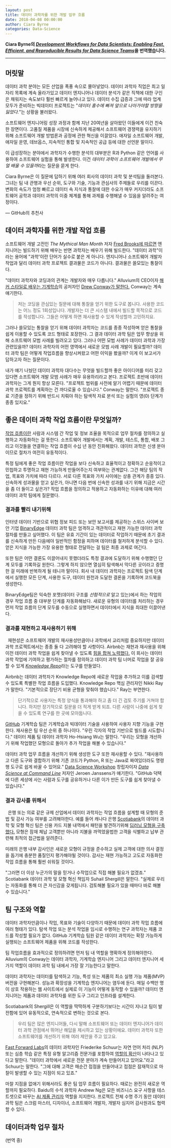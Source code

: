 ```yaml
---
layout: post
title: 데이터 과학자를 위한 개발 업무 흐름
date: 2018-04-08 00:00:00
author: Ciara Byrne
categories: Data-Science
---
```



**Ciara Byrne의 [*Development Workflows for Data Scientists: Enabling Fast, Efficient, and Reproducible Results for Data Science Teams*](https://resources.github.com/downloads/development-workflows-data-scientists.pdf)을 번역했습니다.**
  
  
- - -
  
## 머릿말
  
데이터 과학 분야는 모든 산업을 폭풍 속으로 몰아넣었다. 데이터 과학자 직업은 최고 일자리 목록에 계속 올라가있고 데이터 엔지니어나 데이터 분석가 같은 직책에 대한 구인은 채워지는 속도보다 훨씬 빠르게 늘어나고 있다. 데이터 수집 급증과 그에 따라 업계 모두가 준비하는 빅데이터 프로젝트는 "*데이터 홍수에 빠져 앞으로 나아가야할 방향을 잃었다.*"는 상황을 불러왔다.
  
소프트웨어 엔지니어링 성장 과정과 함께 지난 20여년을 살아왔던 이들에게 이건 친숙한 장면이다. 고품질 제품을 시장에 신속하게 제공해서 소프트웨어 경쟁력을 유지하기 위해 소프트웨어 개발 방법론과 공정에 관한 혁신을 이끌었다. 애자일 소프트웨어 개발, 애자일 운영, 데브옵스, 지속적인 통합 및 지속적인 공급 등에 대한 선언문 말이다.
  
이 급성장하는 분야에서 과학자가 수행한 분석의 대부분은 R과 Python 같은 언어를 사용하여 소프트웨어 실험을 통해 발생한다. 이건 *데이터 과학이 소프트웨어 개발에서 무얼 배울 수 있을까*라는 질문을 묻게 한다.

Ciara Byrne은 이 질문에 답하기 위해 여러 회사의 데이터 과학 및 분석팀을 둘러본다. 그녀는 팀 내 관행과 우선 순위, 도구와 기술, 기능과 관심사의 주제들로 우리를 이끈다. 변화의 속도가 엄청 빠르고 데이터 속 지식과 통찰에 대한 수요가 매우 커지더라도 소프트웨어 공학과 데이터 과학의 이중 체계를 통해 과제를 수행해낼 수 있음을 알려주는 여정이다.
  
— GitHub의 추천사
    
## 데이터 과학자를 위한 개발 작업 흐름
  
소프트웨어 개발 고전인 *The Mythical Man Month* 저자 [Fred Brooks에 따르면](https://www.fastcompany.com/3023543/why-good-programming-projects-go-bad?show_rev_content) 엔지니어는 빌드하기 위해 배우는 반면 과학자는 배우기 위해 빌드한다. "데이터 과학"이라는 용어에 "과학'이란 단어가 실수로 붙은 게 아니다. 엔지니어나 소프트웨어 개발자 작업과 달리 데이터 과학 프로젝트 결과물은 코드가 아니다. 결과물은 쓸모있는 통찰이다. 
  
"데이터 과학자와 코딩과의 관계는 개발자와 매우 다릅니다." Alluvium의 CEO이자 [해커 스타일로 배우는 기계학습](http://shop.oreilly.com/product/0636920018483.do)의 공저자인 [Drew Conway가 말한다.](https://www.fastcompany.com/3016160/what-hackers-should-know-about-machine-learning?show_rev_content) Conway는 계속 얘기한다.  
> 저는 코딩을 관심있는 질문에 대해 통찰을 얻기 위한 도구로 봅니다. 사용한 코드는 어느 정도 1회성입니다. 개발자는 더 큰 시스템 내에서 빌드할 목적으로 코드를 작성합니다. 그들은 어떻게 하면 재사용할 수 있게 작성할까 고민하지요.
  
그러나 쓸모있는 통찰을 얻기 위해 데이터 과학자는 코드를 종종 작성하며 얻은 통찰을 쉽게 이용할 수 있도록 코드 형태로 포장한다. 그 결과 데이터 과학 팀은 업무 향상을 위해 소프트웨어 모범 사례를 빌려오고 있다. 그러나 어떤 모범 사례가 데이터 과학과 가장 관련있을까? 데이터 과학자의 어떤 영역에서 새로운 모범 사례 개발이 필요할까? 데이터 과학 팀은 어떻게 작업흐름을 향상시켜왔고 어떤 이익을 봤을까? 이게 이 보고서가 답하고자 하는 질문이다.
  
내가 얘기 나눴던 데이터 과학자 대다수는 무엇을 빌드할까 좋은 아이디어를 미리 갖고 있다면 소프트웨어 개발 모범 사례가 매우 유용하리라고 본다. 프로젝트 초반에 데이터 과학자는 그게 뭔지 항상 모른다. "프로젝트 범위를 사전에 알기 어렵기 때문에 데이터 과학 프로젝트를 계획하는 건 까다로울 수 있습니다." Conway는 말한다. "프로젝트 종료 기준을 정하기 위해 반드시 치뤄야 하는 탐색적 자료 분석 또는 실험의 영(0) 단계가 종종 있지요."
  
## 좋은 데이터 과학 작업 흐름이란 무엇일까?
  
[작업 흐름이란](http://www.pnmsoft.com/resources/bpm-tutorial/workflow-tutorial/) 사람과 시스템 간 작업 및 정보 조율을 목적으로 업무 절차를 정의하고 실행하고 자동화하는 걸 뜻한다. 소프트웨어 개발에서는 계획, 개발, 테스트, 통합, 배포 그리고 이것들을 연결하는 작업 흐름이 수십 년 동안 진화해왔다. 데이터 과학은 신생 분야이므로 절차가 여전히 유동적이다.
  
특정 팀에게 좋은 작업 흐름이란 작업을 보다 신속하고 효율적이고 정확하고 순응적이고 민첩하고 투명하고 재현 가능하게 만들어주는지 여부와는 관계없다. 그건 해당 팀의 작업, 목표와 가치에 따라 다르다. 서로 다른 목표와 가치 사이에는 상충 관계가 종종 있다. 신속하게 성과물을 얻고 싶은가, 아니면 다음 번에 신속한 성과를 내기 위해 지금은 시간을 좀 더 들이고 싶은가? 작업 흐름을 정의하고 적용하고 자동화하는 이유에 대해 여러 데이터 과학 팀에게 질문했다.
  
### 결과를 빨리 내기위해
  
인터넷 데이터 기반으로 위협 정보 피드 또는 보안 보고서를 제공하는 스위스 사이버 보안 기업 [BinaryEdge](https://www.binaryedge.io/) 데이터 과학 팀은 엄격하고 객관적이고 재현 가능한 데이터 과학 절차를 만들고 싶어했다. 이 팀은 유효 기간이 있는 데이터로 작업하기 때문에 초기 결과를 신속하게 만든 다음에야 일반적인 함정을 피하며 데이터를 철저하게 분석할 수 있다. 얻은 지식을 가능한 가장 유용한 형태로 전달하는 걸 팀은 최종 과제로 여긴다. 
  
또한 팀은 어떤 결론도 이끌어내지 못했더라도 특정 결과에 도달하기 위해 수행했던 단계 모두를 기록하길 원한다. 그렇게 하지 않으면 열심히 탐색해서 막다른 곳이라고 증명한 걸 미래에 반복하게 될 테니까 말이다. 회사 내 데이터 과학자는 프로젝트 탐색 단계에서 실행한 모든 단계, 사용한 도구, 데이터 원천과 도달한 결론을 기록하며 코드북을 생성한다.
  
BinaryEdge팀은 익숙한 포맷(데이터 구조를 *선험적으로* 알고 있는)에서 하는 작업의 경우 작업 흐름 중 대부분 단계를 자동화해놨다. 새로운 유형의 데이터를 처리하는 경우 먼저 작업 흐름의 단계 모두를 수동으로 실행하면서 데이터에서 지식을 최대한 이끌어낸다.
  
### 결과를 재현하고 재사용하기 위해
  
재현성은 소프트웨어 개발의 재사용성만큼이나 과학에서 교리처럼 중요하지만 데이터 과학 프로젝트에서는 종종 둘 다 고려해야 할 사항이다. Airbnb는 재현과 재사용을 위해 이전 데이터 과학 작업을 쉽게 찾아낼 수 있도록 [힘을 합쳐 노력했다.](https://medium.com/airbnb-engineering/scaling-knowledge-at-airbnb-875d73eff091) 이 회사는 데이터 과학 작업에 기여하고 평가하는 절차를 정의하고 데이터 과학 팀 너머로 작업을 잘 공유할 수 있게 [*Knowledge Repo*](https://github.com/airbnb/knowledge-repo)라는 도구를 만들었다. 
  
Airbnb는 데이터 과학자가 Knowledge Repo에 새로운 작업을 추가하고 이를 검색할 수 있도록 특별한 작업 흐름을 도입했다. Knowledge Repo 핵심 관리자인 Nikki Ray가 말한다. "기본적으로 장단기 비용 균형을 맞춰야 했습니다." Ray는 부연한다.
> 단기적으로 사용자는 특정 양식을 통과해야 하고 좀 더 긴 검토 주기를 거쳐야 합니다. 하지만 장기적으로 질문을 더 적게 받게 되죠. 다른 사람이 나중에 쉽게 찾을 수 있도록 연구를 한 곳에 모아둡니다.
  
[GitHub](https://github.com/) 기계학습 팀은 기계학습과 빅데이터 기술을 사용하여 사용자 지향 기능을 구현한다. 재사용은 팀 우선 순위 중 하나이다. "우린 각자의 작업 기반으로 빌드를 시도합니다." 데이터 제품 팀 데이터 과학자 Ho-Hsiang Wu는 말한다. "우리는 모형을 개선하기 위해 작업했던 모형으로 돌아가 추가 작업을 해볼 수 있습니다."
  
데이터 과학 업무 흐름을 개선하기 위해 생성한 도구 또한 재사용할 수 있다. "재사용하고 다른 도구와 결합하기 위해 기존 코드가 Python, R 또는 Java로 짜여있더라도 명령행 도구로 쉽게 바꿀 수 있어요." [Data Science Workshop](https://datascienceworkshops.com/) 창립자이자 [*Data Science at Command Line*](https://resources.github.com/downloads/development-workflows-data-scientists.pdf) 저자인 Jeroen Janssens가 얘기한다. "GitHub 덕택에 다른 세상에 사는 사람과 도구를 공유하거나 다른 이가 만든 도구를 쉽게 찾아낼 수 있습니다."
  
### 결과 감사를 위해서
  
은행 또는 의료 같은 규제 산업에서 데이터 과학자는 작업 흐름을 설계할 때 모형의 준법 및 감사 가능 여부를 고려해야한다. 예를 들어 캐나다 은행 [Scotiabank](http://www.scotiabank.com/gls/en/index.html#about)의 데이터 과학 및 모형 혁신 팀은 신용 카드 지불 내역에서 패턴을 발견하기위해 [딥러닝 모형을 구축했다.](https://blogs.wsj.com/cio/2017/02/06/scotiabank-deploys-deep-learning-to-improve-credit-card-collections/) 모형은 잠재 체납 고객뿐만 아니라 지불을 까먹었을법한 고객을 식별하고 납부 관련해 최적의 접근법을 알려준다.
  
미래의 은행 내부 감사인은 새로운 모형이 규정을 준수하고 실제 고객에 대한 의사 결정을 돕기에 충분한 품질인지 평가해야될 것이다. 감사는 재현 가능하고 고도로 자동화한 작업 흐름을 통해 훨씬 쉬워질 것이다.  
  
"그러면 더 이상 누군가의 말을 믿거나 수작업으로 직접 해볼 필요가 없겠죠." Scotiabank 데이터 과학 및 모형 혁신 책임자 Suhail Shergill은 말한다. "실제로 우리는 자동화를 통해 더 큰 자신감을 갖게됩니다. 검토해볼 필요가 있을 때마다 바로 해볼 수 있습니다."
  
## 팀 구조와 역할
  
데이터 과학자만큼이나 작업, 목표와 기술이 다양하기 때문에 데이터 과학 작업 흐름에 여러 형태가 있다. 탐색 작업 또는 분석 작업을 임시로 수행하는 연구 과학자는 제품 코드를 작성할 필요가 없다. GitHub 기계학습 팀원 같은 데이터 과학자는 확장 가능하게 실행되는 소프트웨어 제품을 위해 코드를 작성한다.
  
팀 작업흐름을 효과적으로 정의하려면 먼저 팀 내 역할을 명확하게 정의해야한다. Alluvium의 Conway는 데이터 과학자, 기계학습 엔지니어 그리고 데이터 엔지니어 세 가지 역할이 데이터 과학 팀 내에서 가장 잘 기능한다고 말한다.
  
데이터 과학자는 데이터를 탐색하고 기능, 특성 또는 제품의 최소 실행 가능 제품(MVP) 버전을 구현해본다. 성능과 확장성을 기계학습 엔지니어는 염두에 둔다. 매일 수백만 명이 상호 작용하는 웹 사이트에서 실제로 이 기능이 어떻게 동작할 수 있을까? 데이터 엔지니어는 제품과 데이터 과학자를 위한 도구 그리고 인프라를 설계한다.
  
Scotiabank의 Shergill은 이 역할을 딱딱하게 구분하기보다는 시간이 지나고 팀이 발전함에 있어 유동적으로, 연속적으로 변하는 것으로 본다.
> 우리 팀은 많은 엔지니어들, 다시 말해 소프트웨어 또는 데이터 엔지니어가 데이터 과학 관점에서 뛰어난 해답을 제시하고 있는 상황이에요. 데이터 과학자 또한 소프트웨어를 개선하기 위해 여러 제안을 주고 있고요.
  
[Fast Forward Labs](https://www.fastforwardlabs.com/)의 데이터 과학자인 Friederike Schuur는 자연 언어 처리 (NLP) 또는 심층 학습 같은 특정 유형 알고리즘 전문가를 포함하여 [역할의 확산](http://blog.fastforwardlabs.com/2017/01/10/five-trends-we-expect-to-come-to-fruition-in-2017.html)이 나타나고 있다고 말한다. "데이터 과학에서 새로운 전문 분야가 계속 만들어지고 있어요."라고 Schuur는 말한다. "그에 대해 고객은 매순간 접점을 만들어내고 접점은 잠재적으로 마찰이 발생할 수 있는 지점이 되고 있죠."
  
마찰 지점을 없애기 위해서라도 좋은 팀 업무 흐름이 필요하다. 때로는 완전히 새로운 역할까지 필요하다. Baidu의 수석 과학자 Andrew Ng은 모든 비즈니스 요구 사항을 테스트셋으로 바꾸는 [AI 제품 관리자](https://www.youtube.com/watch?v=eyovmAtoUx0&feature=youtu.be) 역할을 지지한다. 프로젝트 전체 수명 주기 동안 데이터 과학 팀은 스크럼 마스터, 디자이너, 소프트웨어 개발자, 개발자 심지어 감사원과도 협력할 수 있다.

## 데이터과학 업무 절차

(번역 중)
